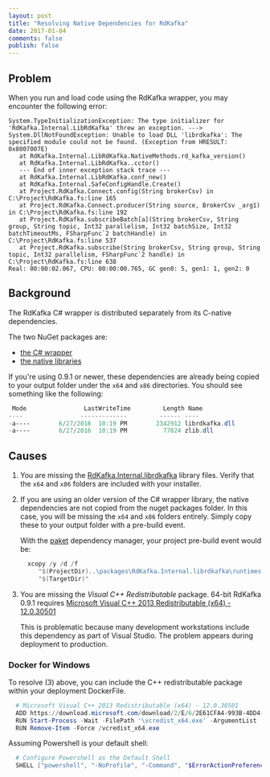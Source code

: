 ```yaml
---
layout: post
title: "Resolving Native Dependencies for RdKafka"
date: 2017-01-04
comments: false
publish: false
---
```


## Problem

When you run and load code using the RdKafka wrapper, you may encounter the following error:

```
System.TypeInitializationException: The type initializer for 'RdKafka.Internal.LibRdKafka' threw an exception. ---> System.DllNotFoundException: Unable to load DLL 'librdkafka': The specified module could not be found. (Exception from HRESULT: 0x8007007E)
   at RdKafka.Internal.LibRdKafka.NativeMethods.rd_kafka_version()
   at RdKafka.Internal.LibRdKafka..cctor()
   --- End of inner exception stack trace ---
   at RdKafka.Internal.LibRdKafka.conf_new()
   at RdKafka.Internal.SafeConfigHandle.Create()
   at Project.RdKafka.Connect.config(String brokerCsv) in C:\Project\RdKafka.fs:line 165
   at Project.RdKafka.Connect.producer(String source, BrokerCsv _arg1) in C:\Project\RdKafka.fs:line 192
   at Project.RdKafka.subscribeBatch[a](String brokerCsv, String group, String topic, Int32 parallelism, Int32 batchSize, Int32 batchTimeoutMs, FSharpFunc`2 batchHandle) in C:\Project\RdKafka.fs:line 537
   at Project.RdKafka.subscribe(String brokerCsv, String group, String topic, Int32 parallelism, FSharpFunc`2 handle) in C:\Project\RdKafka.fs:line 638
Real: 00:00:02.067, CPU: 00:00:00.765, GC gen0: 5, gen1: 1, gen2: 0
```

## Background

The RdKafka C# wrapper is distributed separately from its C-native dependencies.

The two NuGet packages are:
 * [the C# wrapper](https://www.nuget.org/packages/RdKafka)
 * [the native libraries](https://www.nuget.org/packages/RdKafka.Internal.librdkafka/)

If you're using 0.9.1 or newer, these dependencies are already being copied to your output folder under the `x64` and `x86` directories.  You should see something like the following:

```powershell
 Mode                LastWriteTime         Length Name
----                -------------         ------ ----
-a----        6/27/2016  10:19 PM        2342912 librdkafka.dll
-a----        6/27/2016  10:19 PM          77824 zlib.dll
```

## Causes

1. You are missing the [RdKafka.Internal.librdkafka](https://www.nuget.org/packages/RdKafka.Internal.librdkafka/) library files.  Verify that the `x64` and `x86` folders are included with your installer.

2. If you are using an older version of the C# wrapper library, the native dependencies are not copied from the nuget packages folder.  In this case, you will be missing the `x64` and `x86` folders entirely.  Simply copy these to your output folder with a pre-build event.

   With the [paket](https://fsprojects.github.io/Paket/) dependency manager, your project pre-build event would be:

   ```powershell
     xcopy /y /d /f
        "$(ProjectDir)..\packages\RdKafka.Internal.librdkafka\runtimes\win7-x64\native\*.*"
        "$(TargetDir)"
   ```



3. You are missing the _Visual C++ Redistributable_ package. 64-bit RdKafka 0.9.1 requires [Microsoft Visual C++ 2013 Redistributable (x64) - 12.0.30501](https://www.microsoft.com/en-us/download/details.aspx?id=40784)

   This is problematic because many development workstations include this dependency as part of Visual Studio.  The problem appears during deployment to production.

### Docker for Windows

To resolve (3) above, you can include the C++ redistributable package within your deployment DockerFile.

```powershell
  # Microsoft Visual C++ 2013 Redistributable (x64) - 12.0.30501
  ADD https://download.microsoft.com/download/2/E/6/2E61CFA4-993B-4DD4-91DA-3737CD5CD6E3/vcredist_x64.exe \vcredist_x64.exe
  RUN Start-Process -Wait -FilePath '\vcredist_x64.exe' -ArgumentList '/install /passive /norestart'
  RUN Remove-Item -Force /vcredist_x64.exe
   ```

Assuming Powershell is your default shell:
```powershell
  # Configure Powershell as the Default Shell
  SHELL ["powershell", "-NoProfile", "-Command", "$ErrorActionPreference = 'Stop';"]
```